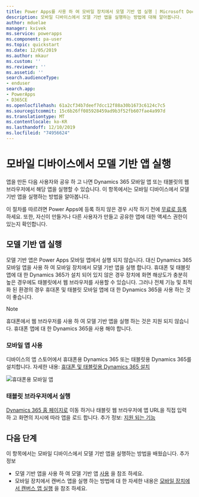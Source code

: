 ```yaml
---
title: Power Apps를 사용 하 여 모바일 장치에서 모델 기반 앱 실행 | Microsoft Docs
description: 모바일 디바이스에서 모델 기반 앱을 실행하는 방법에 대해 알아봅니다.
author: mduelae
manager: kvivek
ms.service: powerapps
ms.component: pa-user
ms.topic: quickstart
ms.date: 12/05/2019
ms.author: mkaur
ms.custom: ''
ms.reviewer: ''
ms.assetid: ''
search.audienceType:
- enduser
search.app:
- PowerApps
- D365CE
ms.openlocfilehash: 61a2cf34b7deef7dcc12f88a30b1673c6124c7c5
ms.sourcegitcommit: 15c6b26ff085928459ad9b3f52fb607fae4a997d
ms.translationtype: MT
ms.contentlocale: ko-KR
ms.lasthandoff: 12/10/2019
ms.locfileid: "74956624"
---
```

# <a name="run-a-model-driven-app-on-a-mobile-device"></a>모바일 디바이스에서 모델 기반 앱 실행

앱을 만든 다음 사용자와 공유 하 고 나면 Dynamics 365 모바일 앱 또는 태블릿의 웹 브라우저에서 해당 앱을 실행할 수 있습니다. 이 항목에서는 모바일 디바이스에서 모델 기반 앱을 실행하는 방법을 알아봅니다. 

이 절차를 따르려면 Power Apps에 등록 하지 않은 경우 시작 하기 전에 [무료로 등록](https://make.powerapps.com/signup?redirect=marketing&email=) 하세요. 또한, 자신이 만들거나 다른 사용자가 만들고 공유한 앱에 대한 액세스 권한이 있는지 확인합니다.

## <a name="run-the-model-driven-app"></a>모델 기반 앱 실행

모델 기반 앱은 Power Apps 모바일 앱에서 실행 되지 않습니다. 대신 Dynamics 365 모바일 앱을 사용 하 여 모바일 장치에서 모델 기반 앱을 실행 합니다. 휴대폰 및 태블릿 앱에 대 한 Dynamics 365가 설치 되어 있지 않은 경우 장치에 화면 해상도가 충분히 높은 경우에도 태블릿에서 웹 브라우저를 사용할 수 있습니다. 그러나 전체 기능 및 최적화 된 환경의 경우 휴대폰 및 태블릿 모바일 앱에 대 한 Dynamics 365을 사용 하는 것이 좋습니다. 

> [!NOTE]
> 휴대폰에서 웹 브라우저를 사용 하 여 모델 기반 앱을 실행 하는 것은 지원 되지 않습니다. 휴대폰 앱에 대 한 Dynamics 365을 사용 해야 합니다. 

### <a name="use-the-mobile-app"></a>모바일 앱 사용
디바이스의 앱 스토어에서 휴대폰용 Dynamics 365 또는 태블릿용 Dynamics 365를 설치합니다. 자세한 내용: [휴대폰 및 태블릿용 Dynamics 365 설치](https://docs.microsoft.com/dynamics365/customer-engagement/mobile-app/install-dynamics-365-for-phones-and-tablets)

 ![휴대폰용 모바일 앱](media/run-app-client-model-driven/mobile-app-for-phone.png)

### <a name="run-in-your-tablets-browser"></a>태블릿 브라우저에서 실행
[Dynamics 365 홈 페이지로](https://home.dynamics.com) 이동 하거나 태블릿 웹 브라우저에 앱 URL을 직접 입력 하 고 화면의 지시에 따라 앱을 로드 합니다. 추가 정보: [지원 되는 기능](https://docs.microsoft.com/dynamics365/mobile-app/support-phones-tablets#supported-tablets-to-run-model-driven-apps-in-your-web-browser)


## <a name="next-steps"></a>다음 단계
이 항목에서는 모바일 디바이스에서 모델 기반 앱을 실행하는 방법을 배웠습니다. 추가 정보
- 모델 기반 앱을 사용 하 여 모델 기반 앱 [사용](use-model-driven-apps.md) 을 참조 하세요.
- 모바일 장치에서 캔버스 앱을 실행 하는 방법에 대 한 자세한 내용은 [모바일 장치에서 캔버스 앱 실행](run-app-client.md) 을 참조 하세요.
